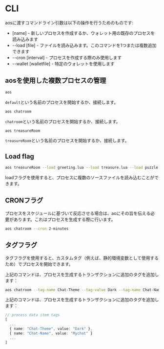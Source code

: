 # CLI

aosに渡すコマンドライン引数は以下の操作を行うためのものです:

- [name] - 新しいプロセスを作成するか、ウォレット用の既存のプロセスを読み込みます
- --load [file] - ファイルを読み込みます。このコマンドを1つまたは複数追加できます
- --cron [interval] - プロセスを作成する際のみ使用します
- --wallet [walletfile] - 特定のウォレットを使用します

## aosを使用した複数プロセスの管理

<!-- # CLI

There are some command-line arguments you pass to our aos to do the following:

- [name] - create a new process or loads an existing process for your wallet
- --load [file] - load a file, you can add one or many of this command
- --cron [interval] - only used when creating a process
- --wallet [walletfile] - use a specific wallet

## Managing multiple processes with aos
-->

```sh
aos
```

<!-- Starts or connects to a process with the name `default` -->

`default`という名前のプロセスを開始するか、接続します。

```sh
aos chatroom
```

`chatroom`という名前のプロセスを開始するか、接続します。

<!-- Starts or connects to a process with the name of `chatroom` -->

```sh
aos treasureRoom
```

<!-- Starts or connects to a process with the name of `treasureRoom` -->

`treasureRoom`という名前のプロセスを開始するか、接続します。

## Load flag

```sh
aos treasureRoom --load greeting.lua --load treasure.lua --load puzzle.lua
```

loadフラグを使用すると、プロセスに複数のソースファイルを読み込むことができます。

## CRONフラグ

プロセスをスケジュールに基づいて反応させる場合は、aoにその旨を伝える必要があります。これはプロセスを生成する際に行います。

<!--
With the load flag I can load many source files to my process

## CRON Flag

If you want to setup your process to react on a schedule we need to tell ao, we do that when we spawn the process.
-->

```sh
aos chatroom --cron 2-minutes
```

## タグフラグ

タグフラグを使用すると、カスタムタグ（例えば、静的環境変数として使用するため）でプロセスを開始できます。

上記のコマンドは、プロセスを生成するトランザクションに追加のタグを追加します：

<!--
## Tag flags

With the tag flags, you can start a process with some custom tags (for e.g. using them as static environment variables):
-->

```sh
aos chatroom --tag-name Chat-Theme --tag-value Dark --tag-name Chat-Name --tag-value Mychat
```

<!-- The command above will add the extra tags to the transaction that spawns your process: -->

上記のコマンドは、プロセスを生成するトランザクションに追加のタグを追加します：

```ts
// process data item tags
[
  ...
  { name: "Chat-Theme", value: "Dark" },
  { name: "Chat-Name", value: "Mychat" }
  ...
]
```
